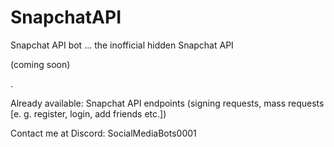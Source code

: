 # SnapchatAPI
Snapchat API bot ... the inofficial hidden Snapchat API

(coming soon)

.

Already available: Snapchat API endpoints (signing requests, mass requests [e. g. register, login, add friends etc.])

Contact me at Discord: SocialMediaBots0001
